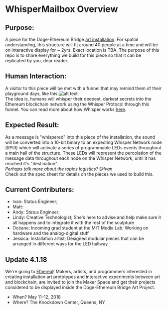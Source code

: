 # WhisperMailbox Overview

## Purpose: 
A piece for the Doge-Ethereum Bridge [art installation](https://medium.com/truebit/statements-on-creative-alliances-and-integrated-participation-6afdead8786a). For spatial understanding, this structure will fit around 40 people at a time and will be on interactive display for ~ 2yrs. Exact location is TBA.
The purpose of this repo is to share everything we build for this piece so that it can be replicated by you, dear reader.

## Human Interaction: 
A visitor to this piece will be met with a funnel that may remind them of their playground days, like this:![alt text](http://littletikescommercial.com/wp-content/uploads/2014/11/SeigelSoccer-TN-329.jpg)
<br> The idea is, humans will whisper their deepest, darkest secrets into the Ethereum blockchain network using the Whisper Protocol through this funnel. You can read more about how Whisper works [here](https://github.com/ethereum/wiki/wiki/Whisper). 

## Expected Result: 
As a message is "whispered" into this piece of the installation, the sound will be converted into a 10-bit binary to an expecting Whisper Network node (RPi3) which will activate a series of programmable LEDs events throughout a main hall of the structure. These LEDs will represent the percolation of the message data throughout each node on the Whisper Network, until it has reached it's "destination".
<br>*Perhaps talk more about the topics logistics? @Ivan*
<br>Check out the spec sheet for details on the pieces we used to build this.

## Current Contributers: 
  - Ivan: Status Engineer; 
  - Matt:
  - Andy: Status Engineer; 
  - Lindy: Creative Technologist; She's here to advise and help make sure it all happens and to integrate it with the rest of the sculpture
  - Océane: Incoming grad student at the MIT Media Lab; Working on hardware and the analog-digital stuff
  - Jessica: Installation artist; Designed modular pieces that can be arranged in different ways for the LED hallway
  
  
 ## Update 4.1.18
We're going to [Ethereal](https://medium.com/artproject-truebit/maker-space-ethereal-summit-1c3bf1224203)! Makers, artists, and programmers interested in creating installation art prototypes and interactive experiments between art and blockchain, are invited to join the Maker Space and get their projects considered to be displayed inside the Doge-Ethereum Bridge Art Project.
- When? May 11–12, 2018
- Where? The Knockdown Center, Queens, NY



